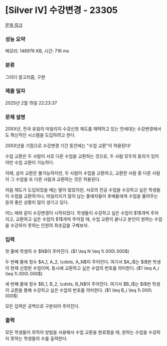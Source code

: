 # [Silver IV] 수강변경 - 23305 

[문제 링크](https://www.acmicpc.net/problem/23305) 

### 성능 요약

메모리: 148976 KB, 시간: 716 ms

### 분류

그리디 알고리즘, 구현

### 제출 일자

2025년 2월 15일 22:23:37

### 문제 설명

<p>20XX년, 전국 유일의 마일리지 수강신청 제도를 채택하고 있는 연세대는 수강변경에서도 혁신적인 시스템을 도입하려고 한다.</p>

<p>20XX년을 기점으로 수강변경 기간 동안에는 "수업 교환"이 허용된다!</p>

<p>수업 교환은 두 사람이 서로 다른 수업을 교환하는 것으로, 두 사람 모두의 동의가 있어야만 수업 교환이 가능하다.</p>

<p>이때, 삼자 교환은 불가능하지만, 두 사람이 수업을 교환하고, 교환한 사람 중 다른 사람이 그 수업을 또 다른 사람과 교환하는 것은 허용된다.</p>

<p>처음 제도가 도입되었을 때는 말이 많았지만, 서로의 전공 수업을 수강하고 싶은 학생들이 수업을 교환하거나, 마일리지가 많이 남는 졸예자들이 후배들에게 수업을 물려주는 등의 좋은 상황이 많이 생기고 있다.</p>

<p>어느 때와 같이 수강변경이 시작되었다. 학생들이 수강하고 싶은 수업이 $1$개씩 주어지고, 교환하고 싶은 수업이 $1$개씩 주어질 때, 수업 교환이 끝나고 본인이 원하는 수업을 수강하지 못하는 인원의 최솟값을 구해보자.</p>

### 입력 

 <p>첫 줄에 학생의 수 $N$이 주어진다. ($1 \leq N \leq 1\ 000\ 000$)</p>

<p>두 번째 줄에 정수 $A_1, A_2, \cdots, A_N$이 주어진다. 여기서 $A_i$는 $i$번 학생이 현재 신청한 수업이며, 동시에 교환하고 싶은 수업의 번호를 의미한다. ($1 \leq A_i \leq 1\ 000\ 000$)</p>

<p>세 번째 줄에 정수 $B_1, B_2, \cdots, B_N$이 주어진다. 여기서 $B_i$는 $i$번 학생이 교환을 통해 수강하고 싶은 수업의 번호를 의미한다. ($1 \leq B_i \leq 1\ 000\ 000$)</p>

<p>모든 입력은 공백으로 구분되어 주어진다.</p>

### 출력 

 <p>모든 학생들이 최적의 방법을 사용해서 수업 교환을 완료했을 때, 원하는 수업을 수강하지 못하는 학생들의 수를 출력한다.</p>

